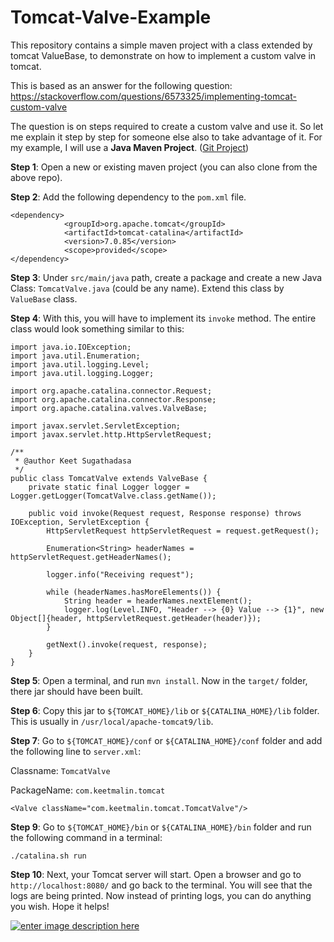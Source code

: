 # Tomcat-Valve-Example
This repository contains a simple maven project with a class extended by tomcat ValueBase, to demonstrate on how to implement a custom valve in tomcat.

This is based as an answer for the following question: https://stackoverflow.com/questions/6573325/implementing-tomcat-custom-valve

The question is on steps required to create a custom valve and use it. So let me explain it step by step for someone else also to take advantage of it. For my example, I will use a **Java Maven Project**. ([Git Project][1])

**Step 1**: Open a new or existing maven project (you can also clone from the above repo).

**Step 2**: Add the following dependency to the `pom.xml` file.

    <dependency>
                <groupId>org.apache.tomcat</groupId>
                <artifactId>tomcat-catalina</artifactId>
                <version>7.0.85</version>
                <scope>provided</scope>
    </dependency>

**Step 3**: Under `src/main/java` path, create a package and create a new Java Class: `TomcatValve.java` (could be any name). Extend this class by `ValueBase` class.

**Step 4**: With this, you will have to implement its `invoke` method. The entire class would look something similar to this:


    import java.io.IOException;
    import java.util.Enumeration;
    import java.util.logging.Level;
    import java.util.logging.Logger;
    
    import org.apache.catalina.connector.Request;
    import org.apache.catalina.connector.Response;
    import org.apache.catalina.valves.ValveBase;
    
    import javax.servlet.ServletException;
    import javax.servlet.http.HttpServletRequest;
    
    /**
     * @author Keet Sugathadasa
     */
    public class TomcatValve extends ValveBase {
        private static final Logger logger = Logger.getLogger(TomcatValve.class.getName());
    
        public void invoke(Request request, Response response) throws IOException, ServletException {
            HttpServletRequest httpServletRequest = request.getRequest();
    
            Enumeration<String> headerNames = httpServletRequest.getHeaderNames();
    
            logger.info("Receiving request");
    
            while (headerNames.hasMoreElements()) {
                String header = headerNames.nextElement();
                logger.log(Level.INFO, "Header --> {0} Value --> {1}", new Object[]{header, httpServletRequest.getHeader(header)});
            }
    
            getNext().invoke(request, response);
        }
    }

**Step 5**: Open a terminal, and run `mvn install`. Now in the `target/` folder, there jar should have been built.

**Step 6**: Copy this jar to `${TOMCAT_HOME}/lib` or `${CATALINA_HOME}/lib` folder. This is usually in `/usr/local/apache-tomcat9/lib`.

**Step 7**: Go to `${TOMCAT_HOME}/conf` or `${CATALINA_HOME}/conf` folder and add the following line to `server.xml`:

Classname: `TomcatValve`

PackageName: `com.keetmalin.tomcat`

    <Valve className="com.keetmalin.tomcat.TomcatValve"/>

**Step 9**: Go to `${TOMCAT_HOME}/bin` or `${CATALINA_HOME}/bin` folder and run the following command in a terminal:

    ./catalina.sh run

**Step 10**: Next, your Tomcat server will start. Open a browser and go to `http://localhost:8080/` and go back to the terminal. You will see that the logs are being printed. Now instead of printing logs, you can do anything you wish. Hope it helps!

[![enter image description here][2]][2]


  [1]: https://github.com/Keetmalin/Tomcat-Valve-Example
  [2]: https://i.stack.imgur.com/vljrk.png
